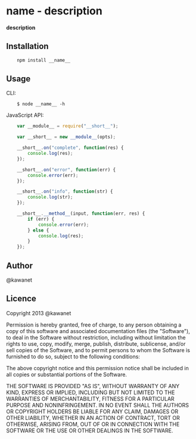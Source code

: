 # __name__ - __description__

__description__

## Installation

```sh
    npm install __name__
```

## Usage

CLI:

```
    $ node __name__ -h
```

JavaScript API:

```javascript
    var __module__ = require("__short__");

    var __short__ = new __module__(opts);

    __short__.on("complete", function(res) {
        console.log(res);
    });

    __short__.on("error", function(err) {
        console.error(err);
    });

    __short__.on("info", function(str) {
        console.log(str);
    });

    __short__.__method__(input, function(err, res) {
        if (err) {
            console.error(err);
        } else {
            console.log(res);
        }
    });
```

## Author

@kawanet

## Licence

Copyright 2013 @kawanet

Permission is hereby granted, free of charge, to any person obtaining
a copy of this software and associated documentation files (the
"Software"), to deal in the Software without restriction, including
without limitation the rights to use, copy, modify, merge, publish,
distribute, sublicense, and/or sell copies of the Software, and to
permit persons to whom the Software is furnished to do so, subject to
the following conditions:

The above copyright notice and this permission notice shall be
included in all copies or substantial portions of the Software.

THE SOFTWARE IS PROVIDED "AS IS", WITHOUT WARRANTY OF ANY KIND,
EXPRESS OR IMPLIED, INCLUDING BUT NOT LIMITED TO THE WARRANTIES OF
MERCHANTABILITY, FITNESS FOR A PARTICULAR PURPOSE AND
NONINFRINGEMENT. IN NO EVENT SHALL THE AUTHORS OR COPYRIGHT HOLDERS BE
LIABLE FOR ANY CLAIM, DAMAGES OR OTHER LIABILITY, WHETHER IN AN ACTION
OF CONTRACT, TORT OR OTHERWISE, ARISING FROM, OUT OF OR IN CONNECTION
WITH THE SOFTWARE OR THE USE OR OTHER DEALINGS IN THE SOFTWARE.
